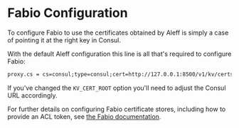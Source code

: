 # Fabio Configuration

To configure Fabio to use the certificates obtained by Aleff is simply a case of pointing it at the right key in Consul.

With the default Aleff configuration this line is all that's required to configure Fabio:

```txt
proxy.cs = cs=consul;type=consul;cert=http://127.0.0.1:8500/v1/kv/certs/active
```

If you've changed the `KV_CERT_ROOT` option you'll need to adjust the Consul URL accordingly.

For further details on configuring Fabio certificate stores, including how to provide an ACL token, see [the Fabio documentation](https://fabiolb.net/feature/certificate-stores/#consul).
